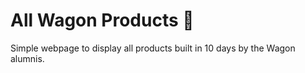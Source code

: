 # All Wagon Products 🚌
Simple webpage to display all products built in 10 days by the Wagon alumnis.
